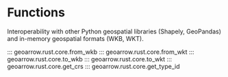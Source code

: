 # Functions

Interoperability with other Python geospatial libraries (Shapely, GeoPandas) and in-memory geospatial formats (WKB, WKT).

::: geoarrow.rust.core.from_wkb
::: geoarrow.rust.core.from_wkt
::: geoarrow.rust.core.to_wkb
::: geoarrow.rust.core.to_wkt
::: geoarrow.rust.core.get_crs
::: geoarrow.rust.core.get_type_id
